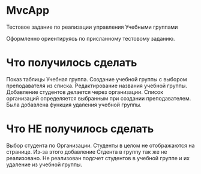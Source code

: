 # MvcApp
 Тестовое задание по реализации управления Учебными группами

Оформленно ориентируясь по присланному тестовому заданию.

# Что получилось сделать
Показ таблицы Учебная группа.
Создание учебной группы с выбором преподавателя из списка.
Редактирование названия учебной группы.
Добавление студентов делается через организации. Список организаций определяется выбранным при создании преподавателем.
Была добавлена функция удаления учебной группы.

# Что НЕ получилось сделать
Выбор студента по Организации. Студенты в целом не отображаются на странице.
Из-за этого добавление Стдента в группу так же не реализовано.
Не реализован подсчет студентов в учебной группе и их удаление из учебной группы.
